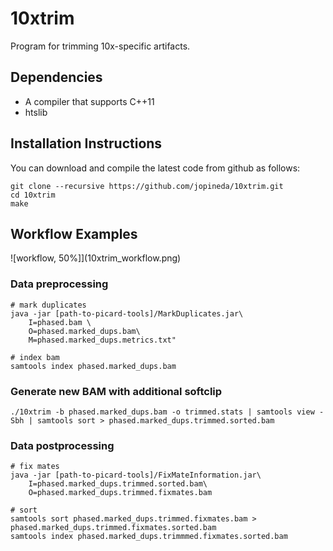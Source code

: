 # 10xtrim

Program for trimming 10x-specific artifacts.

## Dependencies

* A compiler that supports C++11
* htslib

## Installation Instructions
You can download and compile the latest code from github as follows:

```
git clone --recursive https://github.com/jopineda/10xtrim.git
cd 10xtrim
make
```

## Workflow Examples
![workflow, 50%]](10xtrim_workflow.png)<!-- .element height="50%" width="50%" -->

### Data preprocessing

```
# mark duplicates
java -jar [path-to-picard-tools]/MarkDuplicates.jar\
    I=phased.bam \
    O=phased.marked_dups.bam\
    M=phased.marked_dups.metrics.txt"

# index bam
samtools index phased.marked_dups.bam
```

### Generate new BAM with additional softclip
```
./10xtrim -b phased.marked_dups.bam -o trimmed.stats | samtools view -Sbh | samtools sort > phased.marked_dups.trimmed.sorted.bam
```

### Data postprocessing
```
# fix mates
java -jar [path-to-picard-tools]/FixMateInformation.jar\
    I=phased.marked_dups.trimmed.sorted.bam\
    O=phased.marked_dups.trimmed.fixmates.bam

# sort
samtools sort phased.marked_dups.trimmed.fixmates.bam > phased.marked_dups.trimmed.fixmates.sorted.bam
samtools index phased.marked_dups.trimmmed.fixmates.sorted.bam
```
